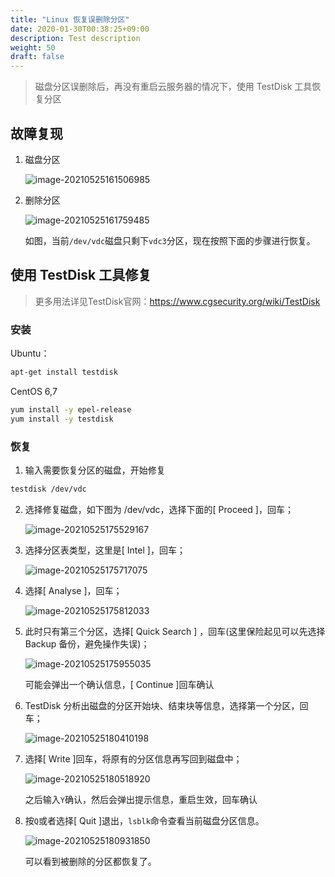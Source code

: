 ```yaml
---
title: "Linux 恢复误删除分区"
date: 2020-01-30T00:38:25+09:00
description: Test description
weight: 50
draft: false
---
```


> 磁盘分区误删除后，再没有重启云服务器的情况下，使用 TestDisk 工具恢复分区

## 故障复现

1. 磁盘分区

   ![image-20210525161506985](../_images/linux_restore_partition.assets/image-20210525161506985.png)

2. 删除分区

   ![image-20210525161759485](../_images/linux_restore_partition.assets/image-20210525161759485.png)

   如图，当前`/dev/vdc`磁盘只剩下`vdc3`分区，现在按照下面的步骤进行恢复。

## 使用 TestDisk 工具修复

> 更多用法详见TestDisk官网：https://www.cgsecurity.org/wiki/TestDisk

### 安装

Ubuntu：

```bash
apt-get install testdisk
```

CentOS 6,7

```bash
yum install -y epel-release
yum install -y testdisk
```

### 恢复

1. 输入需要恢复分区的磁盘，开始修复

```bash
testdisk /dev/vdc
```

2. 选择修复磁盘，如下图为 /dev/vdc，选择下面的[ Proceed  ]，回车；

   ![image-20210525175529167](../_images/linux_restore_partition.assets/image-20210525175529167.png)

3. 选择分区表类型，这里是[ Intel  ]，回车；

   ![image-20210525175717075](../_images/linux_restore_partition.assets/image-20210525175717075.png)

4. 选择[ Analyse  ]，回车；

   ![image-20210525175812033](../_images/linux_restore_partition.assets/image-20210525175812033.png)

5. 此时只有第三个分区，选择[ Quick Search ] ，回车(这里保险起见可以先选择 Backup 备份，避免操作失误)；

   ![image-20210525175955035](../_images/linux_restore_partition.assets/image-20210525175955035.png)

   可能会弹出一个确认信息，[ Continue  ]回车确认

6. TestDisk 分析出磁盘的分区开始块、结束块等信息，选择第一个分区，回车；

   ![image-20210525180410198](../_images/linux_restore_partition.assets/image-20210525180410198.png)

7. 选择[  Write  ]回车，将原有的分区信息再写回到磁盘中；

   ![image-20210525180518920](../_images/linux_restore_partition.assets/image-20210525180518920.png)

   之后输入`Y`确认，然后会弹出提示信息，重启生效，回车确认

8. 按`Q`或者选择[ Quit  ]退出，`lsblk`命令查看当前磁盘分区信息。

   ![image-20210525180931850](../_images/linux_restore_partition.assets/image-20210525180931850.png)

   可以看到被删除的分区都恢复了。